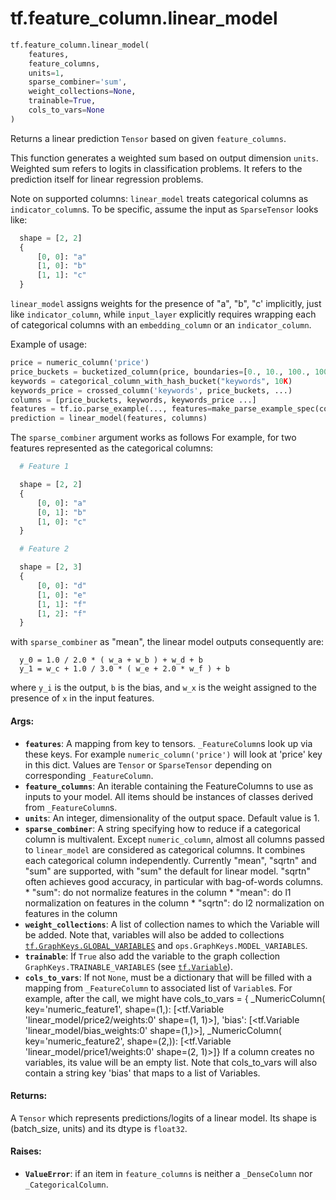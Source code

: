 <div itemscope itemtype="http://developers.google.com/ReferenceObject">
<meta itemprop="name" content="tf.feature_column.linear_model" />
<meta itemprop="path" content="Stable" />
</div>

# tf.feature_column.linear_model

``` python
tf.feature_column.linear_model(
    features,
    feature_columns,
    units=1,
    sparse_combiner='sum',
    weight_collections=None,
    trainable=True,
    cols_to_vars=None
)
```

Returns a linear prediction `Tensor` based on given `feature_columns`.

This function generates a weighted sum based on output dimension `units`.
Weighted sum refers to logits in classification problems. It refers to the
prediction itself for linear regression problems.

Note on supported columns: `linear_model` treats categorical columns as
`indicator_column`s. To be specific, assume the input as `SparseTensor` looks
like:

```python
  shape = [2, 2]
  {
      [0, 0]: "a"
      [1, 0]: "b"
      [1, 1]: "c"
  }
```
`linear_model` assigns weights for the presence of "a", "b", "c' implicitly,
just like `indicator_column`, while `input_layer` explicitly requires wrapping
each of categorical columns with an `embedding_column` or an
`indicator_column`.

Example of usage:

```python
price = numeric_column('price')
price_buckets = bucketized_column(price, boundaries=[0., 10., 100., 1000.])
keywords = categorical_column_with_hash_bucket("keywords", 10K)
keywords_price = crossed_column('keywords', price_buckets, ...)
columns = [price_buckets, keywords, keywords_price ...]
features = tf.io.parse_example(..., features=make_parse_example_spec(columns))
prediction = linear_model(features, columns)
```

The `sparse_combiner` argument works as follows
For example, for two features represented as the categorical columns:

```python
  # Feature 1

  shape = [2, 2]
  {
      [0, 0]: "a"
      [0, 1]: "b"
      [1, 0]: "c"
  }

  # Feature 2

  shape = [2, 3]
  {
      [0, 0]: "d"
      [1, 0]: "e"
      [1, 1]: "f"
      [1, 2]: "f"
  }
```

with `sparse_combiner` as "mean", the linear model outputs consequently
are:

```
  y_0 = 1.0 / 2.0 * ( w_a + w_b ) + w_d + b
  y_1 = w_c + 1.0 / 3.0 * ( w_e + 2.0 * w_f ) + b
```

where `y_i` is the output, `b` is the bias, and `w_x` is the weight
assigned to the presence of `x` in the input features.

#### Args:

* <b>`features`</b>: A mapping from key to tensors. `_FeatureColumn`s look up via these
    keys. For example `numeric_column('price')` will look at 'price' key in
    this dict. Values are `Tensor` or `SparseTensor` depending on
    corresponding `_FeatureColumn`.
* <b>`feature_columns`</b>: An iterable containing the FeatureColumns to use as inputs
    to your model. All items should be instances of classes derived from
    `_FeatureColumn`s.
* <b>`units`</b>: An integer, dimensionality of the output space. Default value is 1.
* <b>`sparse_combiner`</b>: A string specifying how to reduce if a categorical column
    is multivalent. Except `numeric_column`, almost all columns passed to
    `linear_model` are considered as categorical columns.  It combines each
    categorical column independently. Currently "mean", "sqrtn" and "sum" are
    supported, with "sum" the default for linear model. "sqrtn" often achieves
    good accuracy, in particular with bag-of-words columns.
      * "sum": do not normalize features in the column
      * "mean": do l1 normalization on features in the column
      * "sqrtn": do l2 normalization on features in the column
* <b>`weight_collections`</b>: A list of collection names to which the Variable will be
    added. Note that, variables will also be added to collections
    <a href="../../tf/GraphKeys.md#GLOBAL_VARIABLES"><code>tf.GraphKeys.GLOBAL_VARIABLES</code></a> and `ops.GraphKeys.MODEL_VARIABLES`.
* <b>`trainable`</b>: If `True` also add the variable to the graph collection
    `GraphKeys.TRAINABLE_VARIABLES` (see <a href="../../tf/Variable.md"><code>tf.Variable</code></a>).
* <b>`cols_to_vars`</b>: If not `None`, must be a dictionary that will be filled with a
    mapping from `_FeatureColumn` to associated list of `Variable`s.  For
    example, after the call, we might have cols_to_vars = {
      _NumericColumn(
        key='numeric_feature1', shape=(1,):
      [<tf.Variable 'linear_model/price2/weights:0' shape=(1, 1)>],
      'bias': [<tf.Variable 'linear_model/bias_weights:0' shape=(1,)>],
      _NumericColumn(
        key='numeric_feature2', shape=(2,)):
      [<tf.Variable 'linear_model/price1/weights:0' shape=(2, 1)>]}
    If a column creates no variables, its value will be an empty list. Note
    that cols_to_vars will also contain a string key 'bias' that maps to a
    list of Variables.


#### Returns:

A `Tensor` which represents predictions/logits of a linear model. Its shape
is (batch_size, units) and its dtype is `float32`.


#### Raises:

* <b>`ValueError`</b>: if an item in `feature_columns` is neither a `_DenseColumn`
    nor `_CategoricalColumn`.
